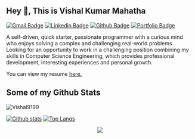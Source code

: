 ## Hey 👋, This is Vishal Kumar Mahatha
[![Gmail Badge](https://img.shields.io/badge/-vishalkrmahatha@gmail.com-c14438?style=flat&logo=Gmail&logoColor=white&link=mailto:vishalkrmahatha@gmail.com)](mailto:vishalkrmahatha@gmail.com)  [![Linkedin Badge](https://img.shields.io/badge/-vishalkumarmahatha-0072b1?style=flat&logo=Linkedin&logoColor=white&link=https://www.linkedin.com/in/vishal-kumar-mahatha-6577931b9/)](https://www.linkedin.com/in/vishal-kumar-mahatha-6577931b9/)  [![Github Badge](https://img.shields.io/badge/-Vishal9199-grey?style=flat&logo=github&logoColor=white&link=https://github.com/Vishal9199/)](https://www.github.com/Vishal9199/) [![Portfolio Badge](https://img.shields.io/badge/portfolio-web-blue?style=flat&link=https://vishalkrmahatha.netlify.app//)](https://vishalkrmahatha.netlify.app//) <p align='left'>A self-driven, quick starter, passionate programmer with a curious mind who enjoys solving a complex and challenging real-world problems.
Looking for an opportunity to work in a challenging position combining my skills in Computer Science Engineering, which provides professional development, interesting experiences and personal growth. </p><p align='left'> You can view my resume <a href='https://drive.google.com/file/d/1mRA6Nd8EPoCI_RGhGlJkAH1wiLF4Kibs/view?usp=sharing ' target=_blank><u>here</u>.</a></p>
## Some of my Github Stats
<p align=left> <img src=https://komarev.com/ghpvc/?username=Vishal9199 alt=Vishal9199 /> </p>

[![Github stats](https://github-readme-stats.vercel.app/api?username=Vishal9199&show_icons=true&include_all_commits=true)](https://github.com/Vishal9199/github-readme-stats)
[![Top Langs](https://github-readme-stats.vercel.app/api/top-langs/?username=Vishal9199&layout=compact)](https://github.com/Vishal9199/github-readme-stats)

<p align="center">
  <a href="https://skillicons.dev">
    <img src="https://skillicons.dev/icons?i=py,c,cpp,java,html,css,aws,gcp,azure,linux,ai,react,js,mysql,mongodb,flask,selenium,arduino,matlab,r,vscode,github,git" />
  </a>
</p>
